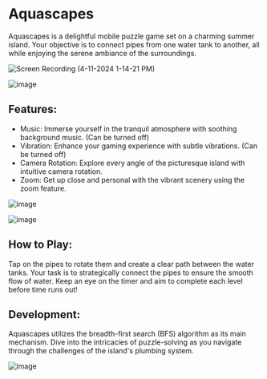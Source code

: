 # Aquascapes

Aquascapes is a delightful mobile puzzle game set on a charming summer island. Your objective is to connect pipes from one water tank to another, all while enjoying the serene ambiance of the surroundings.

![Screen Recording (4-11-2024 1-14-21 PM)](https://github.com/Levetskyi/Aquascapes/assets/153874337/e923817c-03a4-467d-a608-078bc6d5480a)

![image](https://github.com/Levetskyi/Aquascapes/assets/153874337/2c40dadb-4bfc-4698-9153-9342ffb659a3)

## Features:
- Music: Immerse yourself in the tranquil atmosphere with soothing background music. (Can be turned off)
- Vibration: Enhance your gaming experience with subtle vibrations. (Can be turned off)
- Camera Rotation: Explore every angle of the picturesque island with intuitive camera rotation.
- Zoom: Get up close and personal with the vibrant scenery using the zoom feature.

![image](https://github.com/Levetskyi/Aquascapes/assets/153874337/e961dc5a-a64a-48be-ad37-ffee5de1775e)

![image](https://github.com/Levetskyi/Aquascapes/assets/153874337/5d7c4ddb-4491-4164-bbb2-b4bb5904e628)

## How to Play:
Tap on the pipes to rotate them and create a clear path between the water tanks. Your task is to strategically connect the pipes to ensure the smooth flow of water. Keep an eye on the timer and aim to complete each level before time runs out!

## Development:

Aquascapes utilizes the breadth-first search (BFS) algorithm as its main mechanism. Dive into the intricacies of puzzle-solving as you navigate through the challenges of the island's plumbing system.

![image](https://github.com/Levetskyi/Aquascapes/assets/153874337/ebcf4897-34cc-42a0-aa2b-4209a90382b0)
